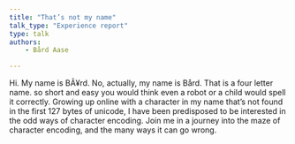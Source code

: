 ```yaml
---
title: "That’s not my name"
talk_type: "Experience report"
type: talk
authors:
    - Bård Aase

---
```

Hi. My name is BÃ¥rd. No, actually, my name is Bård. That is a four letter name. so short and easy you would think even a robot or a child would spell it correctly.
Growing up online with a character in my name that’s not found in the first 127 bytes of unicode, I have been predisposed to be interested in the odd ways of character encoding.
Join me in a journey into the maze of character encoding, and the many ways it can go wrong. 
